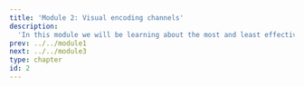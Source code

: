 ```yaml
---
title: 'Module 2: Visual encoding channels'
description:
  'In this module we will be learning about the most and least effective ways to encode and present data graphically.'
prev: ../../module1
next: ../../module3
type: chapter
id: 2
---
```


<exercise id="0" title="Module Learning Outcomes"  type="slides, video">
<slides source="module2/module2_00" shot="0" start="3:5707" end="4:5306"> </slides>
</exercise>


<exercise id="1" title="Visual encoding channels" type="slides,video">
<slides source="module2/module2_01" shot="1" start="0:003" end="07:12"> </slides>
</exercise>

<exercise id="10" title="What Did We Just Learn?" type="slides, video">
<slides source="module1/module1_end" shot="0" start="04:5307" end="05:5911">
</slides>
</exercise>
